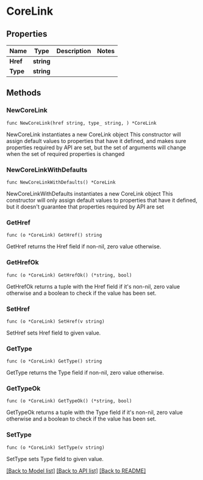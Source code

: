 # CoreLink

## Properties

Name | Type | Description | Notes
------------ | ------------- | ------------- | -------------
**Href** | **string** |  | 
**Type** | **string** |  | 

## Methods

### NewCoreLink

`func NewCoreLink(href string, type_ string, ) *CoreLink`

NewCoreLink instantiates a new CoreLink object
This constructor will assign default values to properties that have it defined,
and makes sure properties required by API are set, but the set of arguments
will change when the set of required properties is changed

### NewCoreLinkWithDefaults

`func NewCoreLinkWithDefaults() *CoreLink`

NewCoreLinkWithDefaults instantiates a new CoreLink object
This constructor will only assign default values to properties that have it defined,
but it doesn't guarantee that properties required by API are set

### GetHref

`func (o *CoreLink) GetHref() string`

GetHref returns the Href field if non-nil, zero value otherwise.

### GetHrefOk

`func (o *CoreLink) GetHrefOk() (*string, bool)`

GetHrefOk returns a tuple with the Href field if it's non-nil, zero value otherwise
and a boolean to check if the value has been set.

### SetHref

`func (o *CoreLink) SetHref(v string)`

SetHref sets Href field to given value.


### GetType

`func (o *CoreLink) GetType() string`

GetType returns the Type field if non-nil, zero value otherwise.

### GetTypeOk

`func (o *CoreLink) GetTypeOk() (*string, bool)`

GetTypeOk returns a tuple with the Type field if it's non-nil, zero value otherwise
and a boolean to check if the value has been set.

### SetType

`func (o *CoreLink) SetType(v string)`

SetType sets Type field to given value.



[[Back to Model list]](../README.md#documentation-for-models) [[Back to API list]](../README.md#documentation-for-api-endpoints) [[Back to README]](../README.md)



